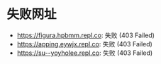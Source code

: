 # 失败网址
- https://figura.hpbmm.repl.co: 失败 (403
Failed)
- https://apping.eywjx.repl.co: 失败 (403
Failed)
- https://su--yoyholee.repl.co: 失败 (403
Failed)

